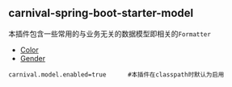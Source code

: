 ## carnival-spring-boot-starter-model

本插件包含一些常用的与业务无关的数据模型即相关的`Formatter`

* [Color](https://github.com/yingzhuo/carnival/blob/master/carnival-spring-boot-starter-model/src/main/java/com/github/yingzhuo/carnival/model/Color.java)
* [Gender](https://github.com/yingzhuo/carnival/blob/master/carnival-spring-boot-starter-model/src/main/java/com/github/yingzhuo/carnival/model/Gender.java)

```
carnival.model.enabled=true      #本插件在classpath时默认为启用
```
